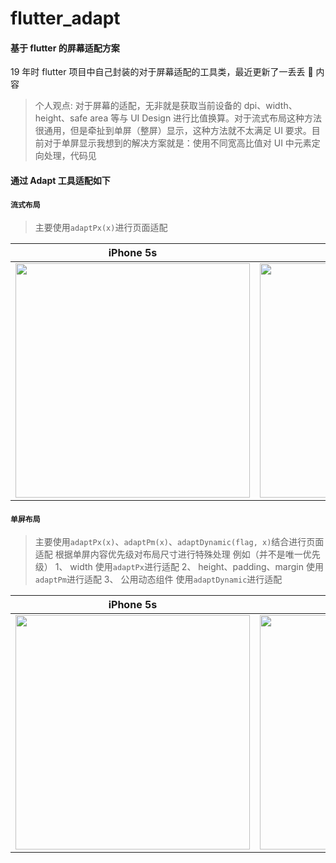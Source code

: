 # flutter_adapt

#### 基于 flutter 的屏幕适配方案

19 年时 flutter 项目中自己封装的对于屏幕适配的工具类，最近更新了一丢丢 🤏 内容

> 个人观点: 对于屏幕的适配，无非就是获取当前设备的 dpi、width、height、safe area 等与 UI Design 进行比值换算。对于流式布局这种方法很通用，但是牵扯到单屏（整屏）显示，这种方法就不太满足 UI 要求。目前对于单屏显示我想到的解决方案就是：使用不同宽高比值对 UI 中元素定向处理，代码见

#### 通过 Adapt 工具适配如下

#### `流式布局`

> 主要使用`adaptPx(x)`进行页面适配

| iPhone 5s                                                                                                                   | iPhone 8                                                                                                                   | iPhone 12 Pro                                                                                                                     |
| --------------------------------------------------------------------------------------------------------------------------- | -------------------------------------------------------------------------------------------------------------------------- | --------------------------------------------------------------------------------------------------------------------------------- |
| <img src="https://github.com/xxxDeveloper/flutter_adapt/blob/master/screenshots/flow_layout/iPhone%205s.png" width="375" /> | <img src="https://github.com/xxxDeveloper/flutter_adapt/blob/master/screenshots/flow_layout/iPhone%208.png" width="375" /> | <img src="https://github.com/xxxDeveloper/flutter_adapt/blob/master/screenshots/flow_layout/iPhone%2012%20Pro.png" width="375" /> |

#### `单屏布局`

> 主要使用`adaptPx(x)`、`adaptPm(x)`、`adaptDynamic(flag, x)`结合进行页面适配
> 根据单屏内容优先级对布局尺寸进行特殊处理
> 例如（并不是唯一优先级）
> 1、 width 使用`adaptPx`进行适配
> 2、 height、padding、margin 使用`adaptPm`进行适配
> 3、 公用动态组件 使用`adaptDynamic`进行适配

| iPhone 5s                                                                                                                        | iPhone 8                                                                                                                         | iPhone 12 Pro                                                                                                                           |
| -------------------------------------------------------------------------------------------------------------------------------- | -------------------------------------------------------------------------------------------------------------------------------- | --------------------------------------------------------------------------------------------------------------------------------------- |
| <img src="https://github.com/xxxDeveloper/flutter_adapt/blob/master/screenshots/fullscreen_layout/iPhone%205.png" width="375" /> | <img src="https://github.com/xxxDeveloper/flutter_adapt/blob/master/screenshots/fullscreen_layout/iPhone%208.png" width="375" /> | <img src="https://github.com/xxxDeveloper/flutter_adapt/blob/master/screenshots/fullscreen_layout/iPhone%2012%20Pro.png" width="375" /> |

